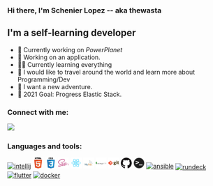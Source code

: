 ### Hi there, I'm Schenier Lopez -- aka thewasta

## I'm a self-learning developer
- 💼 Currently working on _PowerPlanet_
- 🔭 Working on an application.
- ✍🏽 Currently learning everything
- ‍✈ I would like to travel around the world and learn more about Programming/Dev
- 👀 I want a new adventure.
- 🥅 2021 Goal: Progress Elastic Stack.

### Connect with me:
[<img src="https://image.flaticon.com/icons/svg/174/174857.svg" width="25px">](https://www.linkedin.com/in/schenier-aldair-l%C3%B3pez-uriarte-24700b132/)

### Languages and tools:
[<img src="https://icon-library.com/images/intellij-idea-icon/intellij-idea-icon-6.jpg" width="25px" alt="intellij" />](https://www.jetbrains.com/)
[<img src="https://raw.githubusercontent.com/github/explore/80688e429a7d4ef2fca1e82350fe8e3517d3494d/topics/html/html.png" width="25px" alt="html">](https://developer.mozilla.org/es/docs/Web/HTML)
[<img src="https://raw.githubusercontent.com/github/explore/80688e429a7d4ef2fca1e82350fe8e3517d3494d/topics/css/css.png" width="25px" alt="css" >](https://desarrolloweb.com/manuales/css3.html)
[<img src="https://raw.githubusercontent.com/github/explore/80688e429a7d4ef2fca1e82350fe8e3517d3494d/topics/sass/sass.png" width="25px" alt="sass">](https://sass-lang.com/)
[<img src="https://raw.githubusercontent.com/github/explore/80688e429a7d4ef2fca1e82350fe8e3517d3494d/topics/react/react.png" width="25px" alt="reactjs">](https://es.reactjs.org/)
[<img src="https://raw.githubusercontent.com/github/explore/80688e429a7d4ef2fca1e82350fe8e3517d3494d/topics/mysql/mysql.png" width="25px" alt="mysql">]()
[<img src="https://raw.githubusercontent.com/github/explore/80688e429a7d4ef2fca1e82350fe8e3517d3494d/topics/mongodb/mongodb.png" width="25px" alt="mongodb" >]()
[<img src="https://raw.githubusercontent.com/github/explore/80688e429a7d4ef2fca1e82350fe8e3517d3494d/topics/git/git.png" width="25px" alt="git">]()
[<img src="https://raw.githubusercontent.com/github/explore/78df643247d429f6cc873026c0622819ad797942/topics/github/github.png" width="25px" alt="github">]()
[<img src="https://raw.githubusercontent.com/github/explore/80688e429a7d4ef2fca1e82350fe8e3517d3494d/topics/terminal/terminal.png" width="25px" alt="terminal">]()
[<img src="https://w0.pngwave.com/png/47/29/ansible-devops-toolchain-software-deployment-triangle-logo-beta-png-clip-art.png" width="25px" alt="ansible" >](https://www.ansible.com/)
[<img src="https://cdn.worldvectorlogo.com/logos/rundeck.svg" align="center" width="100px" alt="rundeck">](https://www.rundeck.com/open-source)
[<img src="https://flutterappdev.com/wp-content/uploads/2019/01/Screen-Shot-2019-01-25-at-12.54.42-PM-768x449.png" align="center" width="25px" alt="flutter">](https://flutter-es.io/)
[<img src="https://www.docker.com/sites/default/files/d8/styles/role_icon/public/2019-07/horizontal-logo-monochromatic-white.png?itok=SBlK2TGU" align="center" width="70" alt="docker">](https://www.docker.com/)

